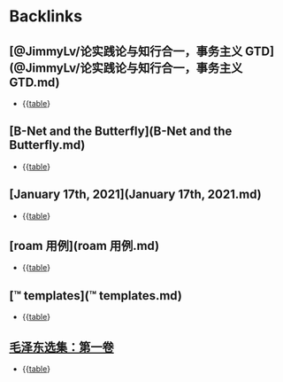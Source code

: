 
# Backlinks
## [@JimmyLv/论实践论与知行合一，事务主义 GTD](@JimmyLv/论实践论与知行合一，事务主义 GTD.md)
- {{[table](table.md)}

## [B-Net and the Butterfly](B-Net and the Butterfly.md)
- {{[table](table.md)}

## [January 17th, 2021](January 17th, 2021.md)
- {{[table](table.md)}

## [roam 用例](roam 用例.md)
- {{[table](table.md)}

## [™ templates](™ templates.md)
- {{[table](table.md)}

## [毛泽东选集：第一卷](毛泽东选集：第一卷.md)
- {{[table](table.md)}

